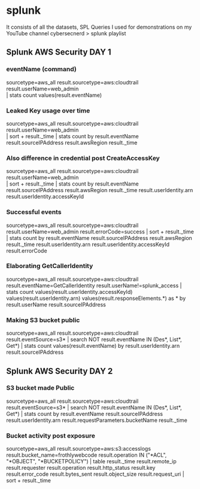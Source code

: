 # splunk
It consists of all the datasets, SPL Queries I used for demonstrations on my YouTube channel cybersecnerd > splunk playlist

## Splunk AWS Security DAY 1

### eventName (command)
sourcetype=aws_all result.sourcetype=aws:cloudtrail result.userName=web_admin  
| stats count values(result.eventName)

### Leaked Key usage over time 
sourcetype=aws_all result.sourcetype=aws:cloudtrail result.userName=web_admin  
| sort + result._time 
| stats count by result.eventName result.sourceIPAddress result.awsRegion result._time

### Also difference in credential post CreateAccessKey
sourcetype=aws_all result.sourcetype=aws:cloudtrail result.userName=web_admin  
| sort + result._time 
| stats count by result.eventName result.sourceIPAddress result.awsRegion result._time result.userIdentity.arn result.userIdentity.accessKeyId

### Successful events
sourcetype=aws_all result.sourcetype=aws:cloudtrail result.userName=web_admin  result.errorCode=success
| sort + result._time 
| stats count by result.eventName result.sourceIPAddress result.awsRegion result._time result.userIdentity.arn result.userIdentity.accessKeyId result.errorCode

### Elaborating GetCallerIdentity
sourcetype=aws_all result.sourcetype=aws:cloudtrail result.eventName=GetCallerIdentity result.userName!=splunk_access
| stats count values(result.userIdentity.accessKeyId) values(result.userIdentity.arn) values(result.responseElements.*) as * by result.userName result.sourceIPAddress

### Making S3 bucket public
sourcetype=aws_all result.sourcetype=aws:cloudtrail result.eventSource=s3* 
| search NOT result.eventName IN (Des*, List*, Get*)
|  stats count values(result.eventName) by result.userIdentity.arn result.sourceIPAddress


## Splunk AWS Security DAY 2

### S3 bucket made Public
sourcetype=aws_all result.sourcetype=aws:cloudtrail result.eventSource=s3* 
| search NOT result.eventName IN (Des*, List*, Get*) 
| stats count by result.eventName result.sourceIPAddress result.userIdentity.arn result.requestParameters.bucketName result._time

### Bucket activity post exposure
sourcetype=aws_all result.sourcetype=aws:s3:accesslogs result.bucket_name=frothlywebcode result.operation IN ("*ACL", "*OBJECT", "*BUCKETPOLICY")
| table result._time result.remote_ip result.requester result.operation result.http_status result.key result.error_code result.bytes_sent result.object_size result.request_uri 
| sort + result._time

